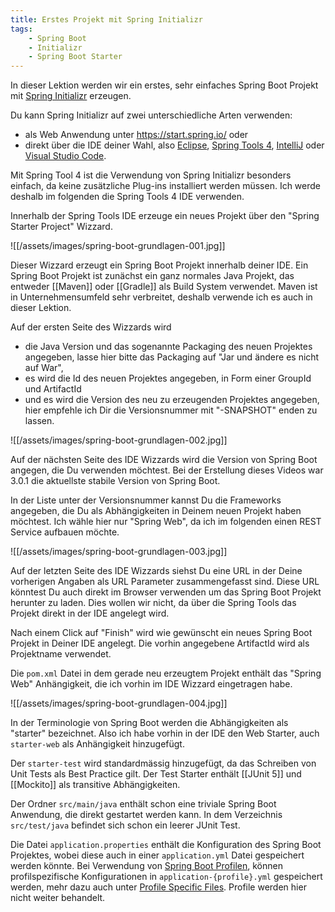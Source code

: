 ```yaml
---
title: Erstes Projekt mit Spring Initializr
tags:
    - Spring Boot
    - Initializr
    - Spring Boot Starter
---
```


In dieser Lektion werden wir ein erstes, sehr einfaches Spring Boot Projekt mit [Spring Initializr](https://start.spring.io/) erzeugen.

Du kann Spring Initializr auf zwei unterschiedliche Arten verwenden:
- als Web Anwendung unter https://start.spring.io/ oder
- direkt über die IDE deiner Wahl, also [Eclipse](https://www.eclipse.org/), [Spring Tools 4](https://spring.io/tools), [IntelliJ](https://www.jetbrains.com/idea/) oder [Visual Studio Code](https://code.visualstudio.com/).

Mit Spring Tool 4 ist die Verwendung von Spring Initializr besonders einfach, da keine zusätzliche Plug-ins installiert werden müssen. Ich werde deshalb im folgenden die Spring Tools 4 IDE verwenden.

Innerhalb der Spring Tools IDE erzeuge ein neues Projekt über den "Spring Starter Project" Wizzard.

![[/assets/images/spring-boot-grundlagen-001.jpg]]

Dieser Wizzard erzeugt ein Spring Boot Projekt innerhalb deiner IDE. Ein Spring Boot Projekt ist zunächst ein ganz normales Java Projekt, das entweder [[Maven]] oder [[Gradle]] als Build System verwendet. Maven ist in Unternehmensumfeld sehr verbreitet, deshalb verwende ich es auch in dieser Lektion.

Auf der ersten Seite des Wizzards wird
- die Java Version und das sogenannte Packaging des neuen Projektes angegeben, lasse hier bitte das Packaging auf "Jar und ändere es nicht auf War",
- es wird die Id des neuen Projektes angegeben, in Form einer GroupId und ArtifactId
- und es wird die Version des neu zu erzeugenden Projektes angegeben, hier empfehle ich Dir die Versionsnummer mit "-SNAPSHOT" enden zu lassen.

![[/assets/images/spring-boot-grundlagen-002.jpg]]

Auf der nächsten Seite des IDE Wizzards wird die Version von Spring Boot angegen, die Du verwenden möchtest. Bei der Erstellung dieses Videos war 3.0.1 die aktuellste stabile Version von Spring Boot.

In der Liste unter der Versionsnummer kannst Du die Frameworks angegeben, die Du als Abhängigkeiten in Deinem neuen Projekt haben möchtest. Ich wähle hier nur "Spring Web", da ich im folgenden einen REST Service aufbauen möchte.

![[/assets/images/spring-boot-grundlagen-003.jpg]]

Auf der letzten Seite des IDE Wizzards siehst Du eine URL in der Deine vorherigen Angaben als URL Parameter zusammengefasst sind. Diese URL könntest Du auch direkt im Browser verwenden um das Spring Boot Projekt herunter zu laden. Dies wollen wir nicht, da über die Spring Tools das Projekt direkt in der IDE angelegt wird.

Nach einem Click auf "Finish" wird wie gewünscht ein neues Spring Boot Projekt in Deiner IDE angelegt. Die vorhin angegebene ArtifactId wird als Projektname verwendet.

Die `pom.xml` Datei in dem gerade neu erzeugtem Projekt enthält das "Spring Web" Anhängigkeit, die ich vorhin im IDE Wizzard eingetragen habe.

![[/assets/images/spring-boot-grundlagen-004.jpg]]

In der Terminologie von Spring Boot werden die Abhängigkeiten als "starter" bezeichnet. Also ich habe vorhin in der IDE den Web Starter, auch `starter-web` als Anhängigkeit hinzugefügt.

Der `starter-test` wird standardmässig hinzugefügt, da das Schreiben von Unit Tests als Best Practice gilt. Der Test Starter enthält [[JUnit 5]] und [[Mockito]] als transitive Abhängigkeiten.

Der Ordner `src/main/java` enthält schon eine triviale Spring Boot Anwendung, die direkt gestartet werden kann. In dem Verzeichnis `src/test/java` befindet sich schon ein leerer JUnit Test.

Die Datei `application.properties` enthält die Konfiguration des Spring Boot Projektes, wobei diese auch in einer `application.yml` Datei gespeichert werden könnte. Bei Verwendung von [Spring Boot Profilen](https://docs.spring.io/spring-boot/docs/current/reference/html/features.html#features.profiles), können profilspezifische Konfigurationen in `application-{profile}.yml` gespeichert werden, mehr dazu auch unter [Profile Specific Files](https://docs.spring.io/spring-boot/docs/current/reference/html/features.html#features.external-config.files.profile-specific). Profile werden hier nicht weiter behandelt.

